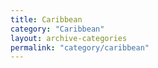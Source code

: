 ```yaml
---
title: Caribbean
category: "Caribbean"
layout: archive-categories
permalink: "category/caribbean"
---
```

